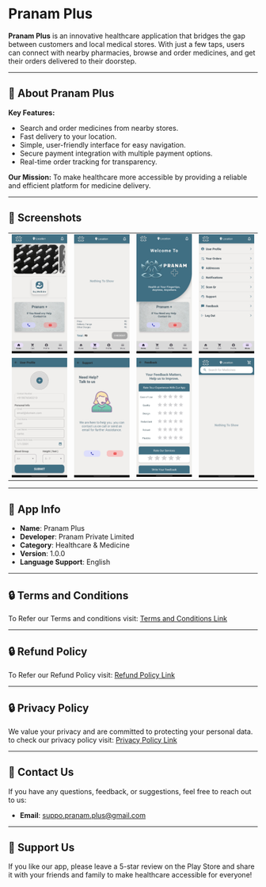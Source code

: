 # Pranam Plus

**Pranam Plus** is an innovative healthcare application that bridges the gap between customers and local medical stores. With just a few taps, users can connect with nearby pharmacies, browse and order medicines, and get their orders delivered to their doorstep.

---

## 🚀 About Pranam Plus

**Key Features:**
- Search and order medicines from nearby stores.
- Fast delivery to your location.
- Simple, user-friendly interface for easy navigation.
- Secure payment integration with multiple payment options.
- Real-time order tracking for transparency.

**Our Mission:**
To make healthcare more accessible by providing a reliable and efficient platform for medicine delivery.

---

## 📱 Screenshots

<table>
  <tr>
    <td align="center"><img src="/docs/assets/s1.jpg" alt="Home Screen" width="200"/></td>
    <td align="center"><img src="/docs/assets/s2.jpg" alt="Search Screen" width="200"/></td>
    <td align="center"><img src="/docs/assets/s3.jpg" alt="Payment Screen" width="200"/></td>
    <td align="center"><img src="/docs/assets/s4.jpg" alt="Tracking Screen" width="200"/></td>
  </tr>
  <tr>
    <td align="center"><img src="/docs/assets/s5.jpg" alt="Category Screen" width="200"/></td>
    <td align="center"><img src="/docs/assets/s6.jpg" alt="Cart Screen" width="200"/></td>
    <td align="center"><img src="/docs/assets/s7.jpg" alt="Order Details" width="200"/></td>
    <td align="center"><img src="/docs/assets/s8.jpg" alt="Profile Screen" width="200"/></td>
  </tr>
</table>

---

## 📄 App Info

- **Name**: Pranam Plus  
- **Developer**: Pranam Private Limited  
- **Category**: Healthcare & Medicine  
- **Version**: 1.0.0  
- **Language Support**: English  

---

## 🔒 Terms and Conditions

To Refer our Terms and conditions visit: [Terms and Conditions Link](https://pranamplus.github.io/Pranam-Plus-Plublic/terms_and_conditions.html)

---

## 🔒 Refund Policy

To Refer our Refund Policy visit: [Refund Policy Link](https://pranamplus.github.io/Pranam-Plus-Plublic/refund_policy.html)

---

## 🔒 Privacy Policy

We value your privacy and are committed to protecting your personal data. to check our privacy policy visit: [Privacy Policy Link](https://pranamplus.github.io/Pranam-Plus-Plublic/privacy_policy.html)

---

## 📧 Contact Us

If you have any questions, feedback, or suggestions, feel free to reach out to us:

- **Email**: suppo.pranam.plus@gmail.com  

---

## 🌟 Support Us

If you like our app, please leave a 5-star review on the Play Store and share it with your friends and family to make healthcare accessible for everyone!
